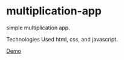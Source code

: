 # multiplication-app
simple multiplication app.

Technologies Used
html,
css,
and javascript.

[Demo](http://192.168.0.11:5500/index.html)
